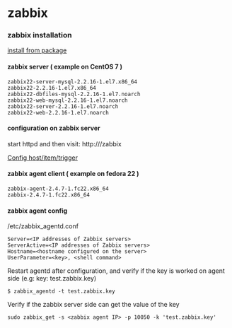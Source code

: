 # zabbix

### zabbix installation
[install from package](https://www.zabbix.com/documentation/2.2/manual/installation/install_from_packages)

#### zabbix server ( example on CentOS 7 )
````
zabbix22-server-mysql-2.2.16-1.el7.x86_64
zabbix22-2.2.16-1.el7.x86_64
zabbix22-dbfiles-mysql-2.2.16-1.el7.noarch
zabbix22-web-mysql-2.2.16-1.el7.noarch
zabbix22-server-2.2.16-1.el7.noarch
zabbix22-web-2.2.16-1.el7.noarch
````

#### configuration on zabbix server
start httpd and then visit:
http://<domain>/zabbix

[Config host/item/trigger](https://www.zabbix.com/documentation/2.2/manual/quickstart)

#### zabbix agent client ( example on fedora 22 )
````
zabbix-agent-2.4.7-1.fc22.x86_64
zabbix-2.4.7-1.fc22.x86_64
````

#### zabbix agent config
/etc/zabbix_agentd.conf
````
Server=<IP addresses of Zabbix servers>
ServerActive=<IP addresses of Zabbix servers>
Hostname=<hostname configured on the server>
UserParameter=<key>, <shell command>
````

Restart agentd after configuration, and verify if the key is worked on agent side (e.g: key: test.zabbix.key)
````
$ zabbix_agentd -t test.zabbix.key
````

Verify if the zabbix server side can get the value of the key
````
sudo zabbix_get -s <zabbix agent IP> -p 10050 -k 'test.zabbix.key'
````


